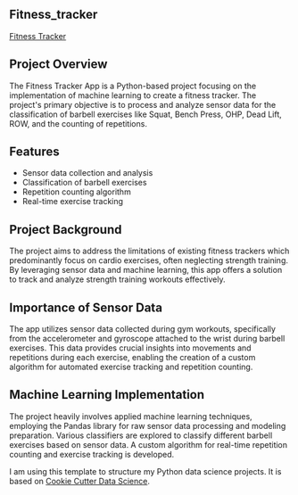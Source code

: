 ## Fitness_tracker


[Fitness Tracker](https://github.com/Prashantkhobragade/Fitness_tracker/blob/main/docs/barbell_ex.png)

## Project Overview

The Fitness Tracker App is a Python-based project focusing on the implementation of machine learning to create a fitness tracker. The project's primary objective is to process and analyze sensor data for the classification of barbell exercises like Squat, Bench Press, OHP, Dead Lift, ROW, and the counting of repetitions.


## Features
  
* Sensor data collection and analysis
* Classification of barbell exercises
* Repetition counting algorithm
* Real-time exercise tracking


## Project Background

The project aims to address the limitations of existing fitness trackers which predominantly focus on cardio exercises, often neglecting strength training. 
By leveraging sensor data and machine learning, this app offers a solution to track and analyze strength training workouts effectively.

## Importance of Sensor Data

The app utilizes sensor data collected during gym workouts, specifically from the accelerometer and gyroscope attached to the wrist during barbell exercises. This data provides crucial insights into movements and repetitions during each exercise, enabling the creation of a custom algorithm for automated exercise tracking and repetition counting.


## Machine Learning Implementation

The project heavily involves applied machine learning techniques, employing the Pandas library for raw sensor data processing and modeling preparation. Various classifiers are explored to classify different barbell exercises based on sensor data. A custom algorithm for real-time repetition counting and exercise tracking is developed.


I am using this template to structure my Python data science projects. It is based on [Cookie Cutter Data Science](https://drivendata.github.io/cookiecutter-data-science/).
